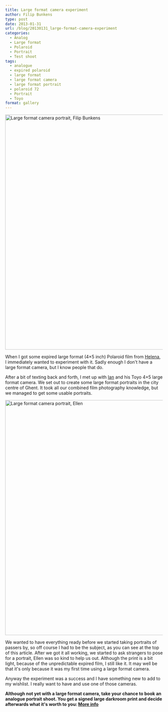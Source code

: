 ```yaml
---
title: Large format camera experiment
author: Filip Bunkens
type: post
date: 2013-01-31
url: /blog/20130131_large-format-camera-experiment
categories:
  - Analog
  - Large format
  - Polaroid
  - Portrait
  - Test shoot
tags:
  - analogue
  - expired polaroid
  - large format
  - large format camera
  - large format portrait
  - polaroid 72
  - Portrait
  - Toyo
format: gallery
---
```

[<img src="/wp-content/uploads/2013/01/20130131_4x5_polaroid_72-2-819x1024.jpg" alt="Large format camera portrait, Filip Bunkens" width="600" height="750" class="alignnone size-large wp-image-609" />][1]

When I got some expired large format (4&#215;5 inch) Polaroid film from <a href="http://www.linkedin.com/in/helenavaneykeren" title="Helena Van Eyckeren op linked in" rel="friend met">Helena</a>, I immediately wanted to experiment with it. Sadly enough I don't have a large format camera, but I know people that do.

After a bit of texting back and forth, I met up with <a href="http://www.ianbauters.be" title="Ian Bauters" rel="contact met">Ian</a> and his Toyo 4&#215;5 large format camera. We set out to create some large format portraits in the city centre of Ghent. It took all our combined film photography knowledge, but we managed to get some usable portraits.

[<img src="/wp-content/uploads/2013/01/20120130_polaroid_4by5_ellen-2-819x1024.jpg" alt="Large format camera portrait, Ellen" width="600" height="750" class="alignnone size-large wp-image-608" />][2]</a>

We wanted to have everything ready before we started taking portraits of passers by, so off course I had to be the subject, as you can see at the top of this article. After we got it all working, we started to ask strangers to pose for a portrait, Ellen was so kind to help us out. Although the print is a bit light, because of the unpredictable expired film, I still like it. It may well be that it's only because it was my first time using a large format camera.

Anyway the experiment was a success and I have something new to add to my wishlist. I really want to have and use one of those cameras.

**Although not yet with a large format camera, take your chance to book an analogue portrait shoot. You get a signed large darkroom print and decide afterwards what it's worth to you: <a href="http://pitslamp.com/blog/20130106_i-shoot-you-decide-ii-large-portrait" title="I shoot, you decide: large portrait" rel="me">More info</a>**

 [1]: /wp-content/uploads/2013/01/20130131_4x5_polaroid_72-2.jpg
 [2]: /wp-content/uploads/2013/01/20120130_polaroid_4by5_ellen-2.jpg